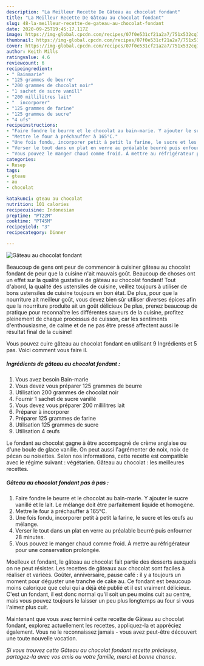 ```yaml
---
description: "La Meilleur Recette De Gâteau au chocolat fondant"
title: "La Meilleur Recette De Gâteau au chocolat fondant"
slug: 48-la-meilleur-recette-de-gateau-au-chocolat-fondant
date: 2020-09-25T19:45:17.117Z
image: https://img-global.cpcdn.com/recipes/07f0e531cf21a2a7/751x532cq70/gateau-au-chocolat-fondant-photo-principale-de-la-recette.jpg
thumbnail: https://img-global.cpcdn.com/recipes/07f0e531cf21a2a7/751x532cq70/gateau-au-chocolat-fondant-photo-principale-de-la-recette.jpg
cover: https://img-global.cpcdn.com/recipes/07f0e531cf21a2a7/751x532cq70/gateau-au-chocolat-fondant-photo-principale-de-la-recette.jpg
author: Keith Mills
ratingvalue: 4.6
reviewcount: 6
recipeingredient:
- " Bainmarie"
- "125 grammes de beurre"
- "200 grammes de chocolat noir"
- "1 sachet de sucre vanill"
- "200 millilitres lait"
- "  incorporer"
- "125 grammes de farine"
- "125 grammes de sucre"
- "4 ufs"
recipeinstructions:
- "Faire fondre le beurre et le chocolat au bain-marie. Y ajouter le sucre vanillé et le lait. Le mélange doit être parfaitement liquide et homogène."
- "Mettre le four à préchauffer à 165°C."
- "Une fois fondu, incorporer petit à petit la farine, le sucre et les œufs au mélange."
- "Verser le tout dans un plat en verre au préalable beurré puis enfourner 28 minutes."
- "Vous pouvez le manger chaud comme froid. À mettre au réfrigérateur pour une conservation prolongée."
categories:
- Resep
tags:
- gteau
- au
- chocolat

katakunci: gteau au chocolat 
nutrition: 101 calories
recipecuisine: Indonesian
preptime: "PT22M"
cooktime: "PT45M"
recipeyield: "3"
recipecategory: Dinner

---
```



![Gâteau au chocolat fondant](https://img-global.cpcdn.com/recipes/07f0e531cf21a2a7/751x532cq70/gateau-au-chocolat-fondant-photo-principale-de-la-recette.jpg)

Beaucoup de gens ont peur de commencer à cuisiner gâteau au chocolat fondant de peur que la cuisine n'ait mauvais goût. Beaucoup de choses ont un effet sur la qualité gustative de gâteau au chocolat fondant! Tout d'abord, la qualité des ustensiles de cuisine, veillez toujours à utiliser de bons ustensiles de cuisine toujours en bon état. De plus, pour que la nourriture ait meilleur goût, vous devez bien sûr utiliser diverses épices afin que la nourriture produite ait un goût délicieux De plus, prenez beaucoup de pratique pour reconnaître les différentes saveurs de la cuisine, profitez pleinement de chaque processus de cuisson, car les sentiments d'enthousiasme, de calme et de ne pas être pressé affectent aussi le résultat final de la cuisine!

<!--inarticleads1-->

Vous pouvez cuire gâteau au chocolat fondant en utilisant 9 Ingrédients et 5 pas. Voici comment vous faire il.

##### Ingrédients de gâteau au chocolat fondant :

1. Vous avez besoin  Bain-marie
1. Vous devez vous préparer 125 grammes de beurre
1. Utilisation 200 grammes de chocolat noir
1. Fournir 1 sachet de sucre vanillé
1. Vous devez vous préparer 200 millilitres lait
1. Préparer  à incorporer
1. Préparer 125 grammes de farine
1. Utilisation 125 grammes de sucre
1. Utilisation 4 œufs


Le fondant au chocolat gagne à être accompagné de crème anglaise ou d&#39;une boule de glace vanille. On peut aussi l&#39;agrémenter de noix, noix de pécan ou noisettes. Selon nos informations, cette recette est compatible avec le régime suivant : végétarien. Gâteau au chocolat : les meilleures recettes. 

<!--inarticleads2-->

##### Gâteau au chocolat fondant pas à pas :

1. Faire fondre le beurre et le chocolat au bain-marie. Y ajouter le sucre vanillé et le lait. Le mélange doit être parfaitement liquide et homogène.
1. Mettre le four à préchauffer à 165°C.
1. Une fois fondu, incorporer petit à petit la farine, le sucre et les œufs au mélange.
1. Verser le tout dans un plat en verre au préalable beurré puis enfourner 28 minutes.
1. Vous pouvez le manger chaud comme froid. À mettre au réfrigérateur pour une conservation prolongée.


Moelleux et fondant, le gâteau au chocolat fait partie des desserts auxquels on ne peut résister. Les recettes de gâteaux aux chocolat sont faciles à réaliser et variées. Goûter, anniversaire, pause café : il y a toujours un moment pour déguster une tranche de cake au. Ce fondant est beaucoup moins calorique que celui qui a déjà été publié et il est vraiment délicieux. C&#39;est un fondant, il est donc normal qu&#39;il soit un peu moins cuit au centre, mais vous pouvez toujours le laisser un peu plus longtemps au four si vous l&#39;aimez plus cuit. 

<!--inarticleads1-->

<p>
Maintenant que vous avez terminé cette recette de Gâteau au chocolat fondant, explorez actuellement les recettes, appliquez-la et appréciez également. Vous ne le reconnaissez jamais - vous avez peut-être découvert une toute nouvelle vocation.
</p>

<p>
<i>Si vous trouvez cette Gâteau au chocolat fondant recette précieuse, partagez-la avec vos amis ou votre famille, merci et bonne chance.</i>
</p>
